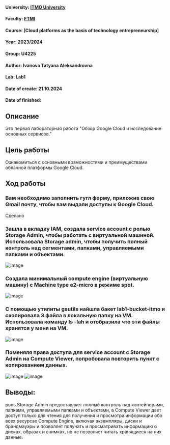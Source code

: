 #### University: [ITMO University](https://itmo.ru/ru/)
#### Faculty: [FTMI](https://ftmi.itmo.ru/)
#### Course: [Cloud platforms as the basis of technology entrepreneurship]
#### Year: 2023/2024
#### Group: U4225
#### Author: Ivanova Tatyana Aleksandrovna
#### Lab: Lab1
#### Date of create: 21.10.2024
#### Date of finished: 

## Описание
Это первая лабораторная работа "Обзор Google Cloud и исследование основных сервисов."

## Цель работы
Ознакомиться с основными возможностями и преимуществами облачной платформы Google Cloud.

## Ход работы

### Вам необходимо заполнить гугл форму, приложив свою Gmail почту, чтобы вам выдали доступы к Google Cloud.
Сделано

### Зашла в вкладку IAM, создала service account с ролью Storage Admin, чтобы работать с виртуальной машиной. Использовала Storage admin, чтобы получить полный контроль над сегментами, папками, управляемыми папками и объектами.
![image](https://github.com/user-attachments/assets/a586ef43-162e-444d-9fa3-d09cfe92c25e)

### Создала минимальный compute engine (виртуальную машину) с Machine type e2-micro в режиме spot.
![image](https://github.com/user-attachments/assets/65e7b924-da5e-4cb3-a74e-4eea9cff3aa3)

### С помощью утилиты gsutils найшла бакет lab1-bucket-itmo и скопировала 3 файла в локальную папку на VM. Использовала команду ls -lah и отобразила что эти файлы хранятся у меня на VM.

![image](https://github.com/user-attachments/assets/8e90f4dc-938b-4463-a769-063a4dc34157)


### Поменяля права доступа для service account с Storage Admin на Compute Viewer, попробовала повторить пункт с копированием данных.

![image](https://github.com/user-attachments/assets/1115cd73-f612-44b3-8584-f3b709c54eea)
![image](https://github.com/user-attachments/assets/9566d25d-4a3d-44bf-bfd7-92e277ffbe26)

## Выводы: 
роль Storage Admin предоставляет полный контроль над контейнерами, папками, управляемыми папками и объектами, а Compute Viewer дает доступ только для чтения для получения и просмотра информации обо всех ресурсах Compute Engine, включая экземпляры, диски и брандмауэры и позволяет получать и просматривать информацию о дисках, образах и снимках, но не позволяет читать хранящиеся на них данные.
